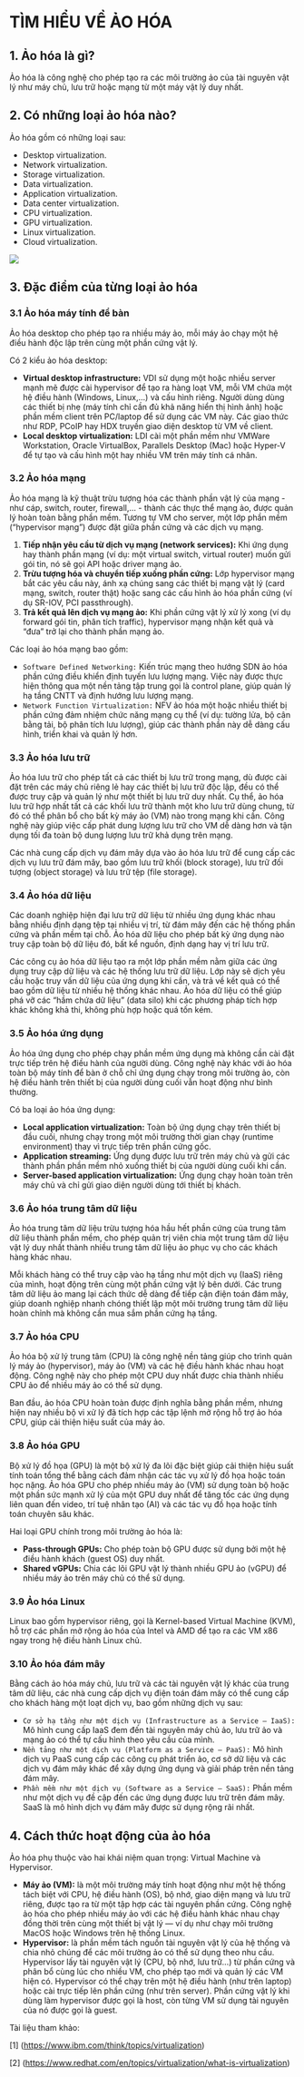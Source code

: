 # TÌM HIỂU VỀ ẢO HÓA
## 1. Ảo hóa là gì?
Ảo hóa là công nghệ cho phép tạo ra các môi trường ảo của tài nguyên vật lý như máy chủ, lưu trữ hoặc mạng từ một máy vật lý duy nhất. 
## 2. Có những loại ảo hóa nào?
Ảo hóa gồm có những loại sau:
- Desktop virtualization.
- Network virtualization.
- Storage virtualization.
- Data virtualization.
- Application virtualization.
- Data center virtualization.
- CPU virtualization.
- GPU virtualization.
- Linux virtualization.
- Cloud virtualization.

![](../imgs/1.png)
## 3. Đặc điểm của từng loại ảo hóa
### 3.1 Ảo hóa máy tính để bàn
Ảo hóa desktop cho phép tạo ra nhiều máy ảo, mỗi máy ảo chạy một hệ điều hành độc lập trên cùng một phần cứng vật lý.

Có 2 kiểu ảo hóa desktop:
- **Virtual desktop infrastructure:** VDI sử dụng một hoặc nhiều server mạnh mẽ được cài hypervisor để tạo ra hàng loạt VM, mỗi VM chứa một hệ điều hành (Windows, Linux,...) và cấu hình riêng. Người dùng dùng các thiết bị nhẹ (máy tính chỉ cần đủ khả năng hiển thị hình ảnh) hoặc phần mềm client trên PC/laptop để sử dụng các VM này. Các giao thức như RDP, PCoIP hay HDX truyền giao diện desktop từ VM về client. 
- **Local desktop virtualization:** LDI cài một phần mềm như VMWare Workstation, Oracle VirtualBox, Parallels Desktop (Mac) hoặc Hyper-V để tự tạo và cấu hình một hay nhiều VM trên máy tính cá nhân.
### 3.2 Ảo hóa mạng
Ảo hóa mạng là kỹ thuật trừu tượng hóa các thành phần vật lý của mạng - như cáp, switch, router, firewall,... - thành các thực thể mạng ảo, được quản lý hoàn toàn bằng phần mềm. Tương tự VM cho server, một lớp phần mềm (“hypervisor mạng”) được đặt giữa phần cứng và các dịch vụ mạng.

1. **Tiếp nhận yêu cầu từ dịch vụ mạng (network services):** Khi ứng dụng hay thành phần mạng (ví dụ: một virtual switch, virtual router) muốn gửi gói tin, nó sẽ gọi API hoặc driver mạng ảo.
2. **Trừu tượng hóa và chuyển tiếp xuống phần cứng:** Lớp hypervisor mạng bắt các yêu cầu này, ánh xạ chúng sang các thiết bị mạng vật lý (card mạng, switch, router thật) hoặc sang các cấu hình ảo hóa phần cứng (ví dụ SR-IOV, PCI passthrough).
3. **Trả kết quả lên dịch vụ mạng ảo:** Khi phần cứng vật lý xử lý xong (ví dụ forward gói tin, phân tích traffic), hypervisor mạng nhận kết quả và “đưa” trở lại cho thành phần mạng ảo.

Các loại ảo hóa mạng bao gồm:
- `Software Defined Networking:` Kiến trúc mạng theo hướng SDN ảo hóa phần cứng điều khiển định tuyến lưu lượng mạng. Việc này được thực hiện thông qua một nền tảng tập trung gọi là control plane, giúp quản lý hạ tầng CNTT và định hướng lưu lượng mạng.
- `Network Function Virtualization:` NFV ảo hóa một hoặc nhiều thiết bị phần cứng đảm nhiệm chức năng mạng cụ thể (ví dụ: tường lửa, bộ cân bằng tải, bộ phân tích lưu lượng), giúp các thành phần này dễ dàng cấu hình, triển khai và quản lý hơn.
### 3.3 Ảo hóa lưu trữ
Ảo hóa lưu trữ cho phép tất cả các thiết bị lưu trữ trong mạng, dù được cài đặt trên các máy chủ riêng lẻ hay các thiết bị lưu trữ độc lập, đều có thể được truy cập và quản lý như một thiết bị lưu trữ duy nhất. Cụ thể, ảo hóa lưu trữ hợp nhất tất cả các khối lưu trữ thành một kho lưu trữ dùng chung, từ đó có thể phân bổ cho bất kỳ máy ảo (VM) nào trong mạng khi cần. Công nghệ này giúp việc cấp phát dung lượng lưu trữ cho VM dễ dàng hơn và tận dụng tối đa toàn bộ dung lượng lưu trữ khả dụng trên mạng.

Các nhà cung cấp dịch vụ đám mây dựa vào ảo hóa lưu trữ để cung cấp các dịch vụ lưu trữ đám mây, bao gồm lưu trữ khối (block storage), lưu trữ đối tượng (object storage) và lưu trữ tệp (file storage).
### 3.4 Ảo hóa dữ liệu
Các doanh nghiệp hiện đại lưu trữ dữ liệu từ nhiều ứng dụng khác nhau bằng nhiều định dạng tệp tại nhiều vị trí, từ đám mây đến các hệ thống phần cứng và phần mềm tại chỗ. Ảo hóa dữ liệu cho phép bất kỳ ứng dụng nào truy cập toàn bộ dữ liệu đó, bất kể nguồn, định dạng hay vị trí lưu trữ.

Các công cụ ảo hóa dữ liệu tạo ra một lớp phần mềm nằm giữa các ứng dụng truy cập dữ liệu và các hệ thống lưu trữ dữ liệu. Lớp này sẽ dịch yêu cầu hoặc truy vấn dữ liệu của ứng dụng khi cần, và trả về kết quả có thể bao gồm dữ liệu từ nhiều hệ thống khác nhau. Ảo hóa dữ liệu có thể giúp phá vỡ các “hầm chứa dữ liệu” (data silo) khi các phương pháp tích hợp khác không khả thi, không phù hợp hoặc quá tốn kém.
### 3.5 Ảo hóa ứng dụng
Ảo hóa ứng dụng cho phép chạy phần mềm ứng dụng mà không cần cài đặt trực tiếp trên hệ điều hành của người dùng. Công nghệ này khác với ảo hóa toàn bộ máy tính để bàn ở chỗ chỉ ứng dụng chạy trong môi trường ảo, còn hệ điều hành trên thiết bị của người dùng cuối vẫn hoạt động như bình thường.

Có ba loại ảo hóa ứng dụng:
- **Local application virtualization:** Toàn bộ ứng dụng chạy trên thiết bị đầu cuối, nhưng chạy trong một môi trường thời gian chạy (runtime environment) thay vì trực tiếp trên phần cứng gốc.
- **Application streaming:** Ứng dụng được lưu trữ trên máy chủ và gửi các thành phần phần mềm nhỏ xuống thiết bị của người dùng cuối khi cần.
- **Server-based application virtualization:** Ứng dụng chạy hoàn toàn trên máy chủ và chỉ gửi giao diện người dùng tới thiết bị khách.
### 3.6 Ảo hóa trung tâm dữ liệu
Ảo hóa trung tâm dữ liệu trừu tượng hóa hầu hết phần cứng của trung tâm dữ liệu thành phần mềm, cho phép quản trị viên chia một trung tâm dữ liệu vật lý duy nhất thành nhiều trung tâm dữ liệu ảo phục vụ cho các khách hàng khác nhau.

Mỗi khách hàng có thể truy cập vào hạ tầng như một dịch vụ (IaaS) riêng của mình, hoạt động trên cùng một phần cứng vật lý bên dưới. Các trung tâm dữ liệu ảo mang lại cách thức dễ dàng để tiếp cận điện toán đám mây, giúp doanh nghiệp nhanh chóng thiết lập một môi trường trung tâm dữ liệu hoàn chỉnh mà không cần mua sắm phần cứng hạ tầng.
### 3.7 Ảo hóa CPU
Ảo hóa bộ xử lý trung tâm (CPU) là công nghệ nền tảng giúp cho trình quản lý máy ảo (hypervisor), máy ảo (VM) và các hệ điều hành khác nhau hoạt động. Công nghệ này cho phép một CPU duy nhất được chia thành nhiều CPU ảo để nhiều máy ảo có thể sử dụng.

Ban đầu, ảo hóa CPU hoàn toàn được định nghĩa bằng phần mềm, nhưng hiện nay nhiều bộ vi xử lý đã tích hợp các tập lệnh mở rộng hỗ trợ ảo hóa CPU, giúp cải thiện hiệu suất của máy ảo.
### 3.8 Ảo hóa GPU
Bộ xử lý đồ họa (GPU) là một bộ xử lý đa lõi đặc biệt giúp cải thiện hiệu suất tính toán tổng thể bằng cách đảm nhận các tác vụ xử lý đồ họa hoặc toán học nặng. Ảo hóa GPU cho phép nhiều máy ảo (VM) sử dụng toàn bộ hoặc một phần sức mạnh xử lý của một GPU duy nhất để tăng tốc các ứng dụng liên quan đến video, trí tuệ nhân tạo (AI) và các tác vụ đồ họa hoặc tính toán chuyên sâu khác.

Hai loại GPU chính trong môi trường ảo hóa là:
- **Pass-through GPUs:** Cho phép toàn bộ GPU được sử dụng bởi một hệ điều hành khách (guest OS) duy nhất.
- **Shared vGPUs:** Chia các lõi GPU vật lý thành nhiều GPU ảo (vGPU) để nhiều máy ảo trên máy chủ có thể sử dụng.
### 3.9 Ảo hóa Linux
Linux bao gồm hypervisor riêng, gọi là Kernel-based Virtual Machine (KVM), hỗ trợ các phần mở rộng ảo hóa của Intel và AMD để tạo ra các VM x86 ngay trong hệ điều hành Linux chủ. 
### 3.10 Ảo hóa đám mây
Bằng cách ảo hóa máy chủ, lưu trữ và các tài nguyên vật lý khác của trung tâm dữ liệu, các nhà cung cấp dịch vụ điện toán đám mây có thể cung cấp cho khách hàng một loạt dịch vụ, bao gồm những dịch vụ sau:
- `Cơ sở hạ tầng như một dịch vụ (Infrastructure as a Service – IaaS):` Mô hình cung cấp IaaS đem đến tài nguyên máy chủ ảo, lưu trữ ảo và mạng ảo có thể tự cấu hình theo yêu cầu của mình.
- `Nền tảng như một dịch vụ (Platform as a Service – PaaS):` Mô hình dịch vụ PaaS cung cấp các công cụ phát triển ảo, cơ sở dữ liệu và các dịch vụ đám mây khác để xây dựng ứng dụng và giải pháp trên nền tảng đám mây.
- `Phần mềm như một dịch vụ (Software as a Service – SaaS):` Phần mềm như một dịch vụ đề cập đến các ứng dụng được lưu trữ trên đám mây. SaaS là mô hình dịch vụ đám mây được sử dụng rộng rãi nhất.
## 4. Cách thức hoạt động của ảo hóa
Ảo hóa phụ thuộc vào hai khái niệm quan trọng: Virtual Machine và Hypervisor.
- **Máy ảo (VM):** là một môi trường máy tính hoạt động như một hệ thống tách biệt với CPU, hệ điều hành (OS), bộ nhớ, giao diện mạng và lưu trữ riêng, được tạo ra từ một tập hợp các tài nguyên phần cứng. Công nghệ ảo hóa cho phép nhiều máy ảo với các hệ điều hành khác nhau chạy đồng thời trên cùng một thiết bị vật lý — ví dụ như chạy môi trường MacOS hoặc Windows trên hệ thống Linux.
- **Hypervisor:** là phần mềm tách nguồn tài nguyên vật lý của hệ thống và chia nhỏ chúng để các môi trường ảo có thể sử dụng theo nhu cầu. Hypervisor lấy tài nguyên vật lý (CPU, bộ nhớ, lưu trữ…) từ phần cứng và phân bổ cùng lúc cho nhiều VM, cho phép tạo mới và quản lý các VM hiện có. Hypervisor có thể chạy trên một hệ điều hành (như trên laptop) hoặc cài trực tiếp lên phần cứng (như trên server). Phần cứng vật lý khi dùng làm hypervisor được gọi là host, còn từng VM sử dụng tài nguyên của nó được gọi là guest.

Tài liệu tham khảo:

[1] (https://www.ibm.com/think/topics/virtualization)

[2] (https://www.redhat.com/en/topics/virtualization/what-is-virtualization)

